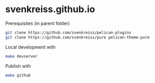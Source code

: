 # svenkreiss.github.io

Prerequisites (in parent folder)

```bash
git clone https://github.com/svenkreiss/pelican-plugins
git clone https://github.com/svenkreiss/pure pelican-theme-pure
```

Local development with

```bash
make devserver
```

Publish with

```bash
make github
```
